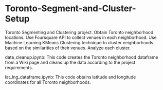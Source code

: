 # Toronto-Segment-and-Cluster-Setup
Toronto Segmenting and Clustering project. Obtain Toronto neighborhood locations. Use Foursquare API to collect venues in each neighborhood. Use Machine Learning KMeans Clustering technique to cluster neighborhoods based on the similarities of their venues. Analyze each cluster.

data_cleanup.ipynb:
This code creates the Toronto neighborhood dataframe from a Wiki page and cleans up the data according to the project requirements.

lat_lng_dataframe.ipynb:
This code obtains latitude and longitude coordinates for all Toronto neighborhoods.
